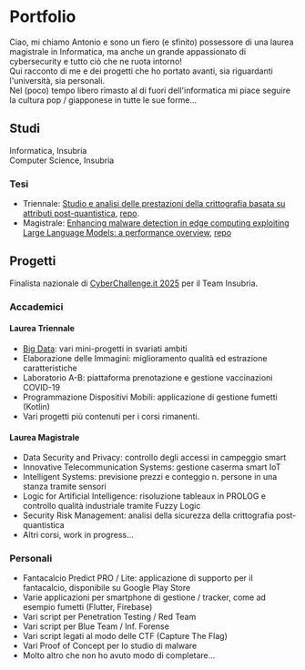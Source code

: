 # Portfolio
Ciao, mi chiamo Antonio e sono un fiero (e sfinito) possessore di una laurea magistrale in Informatica, ma anche un grande appassionato di cybersecurity e tutto ciò che ne ruota intorno!  
Qui racconto di me e dei progetti che ho portato avanti, sia riguardanti l'università, sia personali.  
Nel (poco) tempo libero rimasto al di fuori dell'informatica mi piace seguire la cultura pop / giapponese in tutte le sue forme...

## Studi
Informatica, Insubria  
Computer Science, Insubria 

### Tesi
- Triennale: [Studio e analisi delle prestazioni della crittografia basata su attributi post-quantistica](./pages/post-quantum.md), [repo](https://github.com/T0NI0N/BenchABE).
- Magistrale: [Enhancing malware detection in edge computing exploiting Large Language Models: a performance overview](./pages/malware-llm.md), [repo](https://github.com/T0NI0N/MalwareDetectionLLM)

## Progetti

Finalista nazionale di [CyberChallenge.it 2025](https://cyberchallenge.it/) per il Team Insubria.

### Accademici
#### Laurea Triennale
- [Big Data](https://github.com/T0NI0N/Big-Data-esercizi): vari mini-progetti in svariati ambiti
- Elaborazione delle Immagini: miglioramento qualità ed estrazione caratteristiche
- Laboratorio A-B: piattaforma prenotazione e gestione vaccinazioni COVID-19
- Programmazione Dispositivi Mobili: applicazione di gestione fumetti (Kotlin)
- Vari progetti più contenuti per i corsi rimanenti.

#### Laurea Magistrale
- Data Security and Privacy: controllo degli accessi in campeggio smart
- Innovative Telecommunication Systems: gestione caserma smart IoT
- Intelligent Systems: previsione prezzi e conteggio n. persone in una stanza tramite sensori
- Logic for Artificial Intelligence: risoluzione tableaux in PROLOG e controllo qualità industriale tramite Fuzzy Logic
- Security Risk Management: analisi della sicurezza della crittografia post-quantistica
- Altri corsi, work in progress...

### Personali
- Fantacalcio Predict PRO / Lite: applicazione di supporto per il fantacalcio, disponibile su Google Play Store
- Varie applicazioni per smartphone di gestione / tracker, come ad esempio fumetti (Flutter, Firebase)
- Vari script per Penetration Testing / Red Team
- Vari script per Blue Team / Inf. Forense
- Vari script legati al modo delle CTF (Capture The Flag)
- Vari Proof of Concept per lo studio di malware
- Molto altro che non ho avuto modo di completare...
